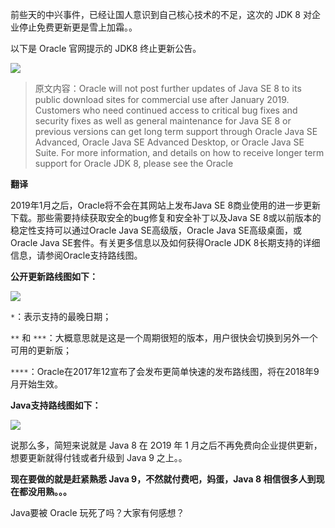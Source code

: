 
前些天的中兴事件，已经让国人意识到自己核心技术的不足，这次的 JDK 8 对企业停止免费更新更是雪上加霜。。

以下是 Oracle 官网提示的 JDK8 终止更新公告。

![](http://img.javastack.cn/18-4-22/97341907.jpg)

> 原文内容：Oracle will not post further updates of Java SE 8 to its public download sites for commercial use after January 2019. Customers who need continued access to critical bug fixes and security fixes as well as general maintenance for Java SE 8 or previous versions can get long term support through Oracle Java SE Advanced, Oracle Java SE Advanced Desktop, or Oracle Java SE Suite. For more information, and details on how to receive longer term support for Oracle JDK 8, please see the Oracle

**翻译**

2019年1月之后，Oracle将不会在其网站上发布Java SE 8商业使用的进一步更新下载。那些需要持续获取安全的bug修复和安全补丁以及Java SE 8或以前版本的稳定性支持可以通过Oracle Java SE高级版，Oracle Java SE高级桌面，或Oracle Java SE套件。有关更多信息以及如何获得Oracle JDK 8长期支持的详细信息，请参阅Oracle支持路线图。

**公开更新路线图如下：**

![](http://img.javastack.cn/18-4-22/50501811.jpg)

`*`：表示支持的最晚日期；

`**` 和 `***`：大概意思就是这是一个周期很短的版本，用户很快会切换到另外一个可用的更新版；

`****`：Oracle在2017年12宣布了会发布更简单快速的发布路线图，将在2018年9月开始生效。

**Java支持路线图如下：**

![](http://img.javastack.cn/18-4-23/39827906.jpg)

说那么多，简短来说就是 Java 8 在 2O19 年 1 月之后不再免费向企业提供更新，想要更新就得付钱或者升级到 Java 9 之上。。

**现在要做的就是赶紧熟悉 Java 9，不然就付费吧，妈蛋，Java 8 相信很多人到现在都没用熟。。。**

Java要被 Oracle 玩死了吗？大家有何感想？
